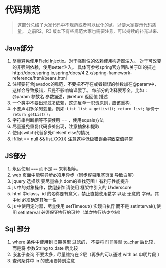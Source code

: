 # 代码规范

> 这部分总结了大家代码中不规范或者可以优化的点，以便大家提示代码质量。
> 之前R2，R3 版本下有些规范大家也需要注意，可以持续的补充过来.

## Java部分
1. 尽量避免使用Field Injectio。对于强制性的依赖使用构造器注入。
对于可改变的非强制依赖，使用setter注入。
具体可参考spring官方团队关于DI的描述http://docs.spring.io/spring/docs/4.2.x/spring-framework-reference/html/beans.html
2. 注释要符合javadoc的规范，不要把不存在或者错误的参数加在@param中，这样会导致报错，只是不影响编译罢了。
每部分的注释要写全，比如：@param 参数名 参数描述，@return 返回值 描述
3. 一个类中不要出现过多依赖，这违反单一职责原则，应该重构.
4. 不要声明多余的变量，例如:
`List list = getList();
return list;`
等价于`return getList();`
5. 字符串判断相等不要使用 == ，使用equals方法
6. 尽量避免重复代码多处出现，注意抽象和提取
7. 使用switch代替多处if elseif else的情况
8. if(list == null && list.XXX()) 注意这种低级错误会导致空值异常

## JS部分
1. 永远使用 `===` 而不是 `==` 来判相等。
2. web 页面中能够异步必须用异步（同步容易阻塞页面 导致白屏）
3. jquery 选择器 要尽量缩小 dom的查找范围！有利于性能提升
4. js 中的对象操作，数组操作 请使用 框架中引入的 Underscore
6. html 中class，id 的名称要有意义，禁止直接使用数字 以及 无意的 字母。其中id 必须确定其唯一性
7. js 中使用定时器，尽量使用 setTimeout() 实现自执行 而不是 setInterval(),使用 setInterval 必须保证执行的可控（单次执行结束控制）

## Sql 部分
1. where 条件中使用到 日期类型 过滤的， 不要将 时间类型 to_char 后比较，而是将 参数String to_date 后比较
2. 嵌套子查询 不要太多，尽量维持在 2层（再多的可以通过 with as 申明片段 ）
3. 查询条件中 in 的使用要特别注意